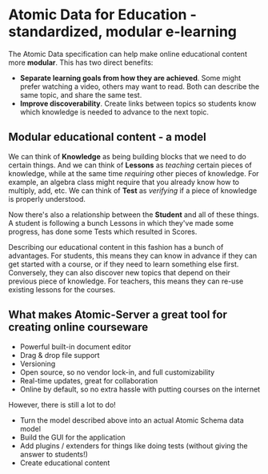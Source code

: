 # Atomic Data for Education - standardized, modular e-learning

The Atomic Data specification can help make online educational content more **modular**. This has two direct benefits:

- **Separate learning goals from how they are achieved**. Some might prefer watching a video, others may want to read. Both can describe the same topic, and share the same test.
- **Improve discoverability**. Create links between topics so students know which knowledge is needed to advance to the next topic.

## Modular educational content - a model

We can think of **Knowledge** as being building blocks that we need to do certain things.
And we can think of **Lessons** as _teaching_ certain pieces of knowledge, while at the same time _requiring_ other pieces of knowledge.
For example, an algebra class might require that you already know how to multiply, add, etc.
We can think of **Test** as _verifying_ if a piece of knowledge is properly understood.

Now there's also a relationship between the **Student** and all of these things.
A student is following a bunch Lessons in which they've made some progress, has done some Tests which resulted in Scores.

Describing our educational content in this fashion has a bunch of advantages.
For students, this means they can know in advance if they can get started with a course, or if they need to learn something else first.
Conversely, they can also discover new topics that depend on their previous piece of knowledge.
For teachers, this means they can re-use existing lessons for the courses.

## What makes Atomic-Server a great tool for creating online courseware

- Powerful built-in document editor
- Drag & drop file support
- Versioning
- Open source, so no vendor lock-in, and full customizability
- Real-time updates, great for collaboration
- Online by default, so no extra hassle with putting courses on the internet

However, there is still a lot to do!

- Turn the model described above into an actual Atomic Schema data model
- Build the GUI for the application
- Add plugins / extenders for things like doing tests (without giving the answer to students!)
- Create educational content

